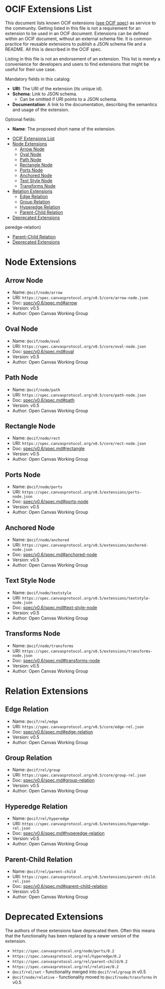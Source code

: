 # OCIF Extensions List

This document lists known OCIF extensions ([see OCIF spec](spec/v0.6/spec.md)) as service to the community.
Getting listed in this file is not a requirement for an extension to be used in an OCIF document.
Extensions can be defined within an OCIF document, without an external schema file.
It is common practice for reusable extensions to publish a JSON schema file and a README.
All this is described in the OCIF spec.

Listing in this file is not an endorsement of an extension.
This list is merely a convenience for developers and users to find extensions that might be useful for their use case.

Mandatory fields in this catalog:

- **URI**: The URI of the extension (its unique id).
- **Schema**: Link to JSON schema.
  - Can be omitted if URI points to a JSON schema.
- **Documentation**: A link to the documentation, describing the semantics and usage of the extension.

Optional fields:

- **Name**: The proposed short name of the extension.<!-- TOC -->
* [OCIF Extensions List](#ocif-extensions-list)
* [Node Extensions](#node-extensions)
  * [Arrow Node](#arrow-node)
  * [Oval Node](#oval-node)
  * [Path Node](#path-node)
  * [Rectangle Node](#rectangle-node)
  * [Ports Node](#ports-node)
  * [Anchored Node](#anchored-node)
  * [Text Style Node](#text-style-node)
  * [Transforms Node](#transforms-node)
* [Relation Extensions](#relation-extensions)
  * [Edge Relation](#edge-relation)
  * [Group Relation](#group-relation)
  * [Hyperedge Relation](#hyperedge-relation)
  * [Parent-Child Relation](#parent-child-relation)
* [Deprecated Extensions](#deprecated-extensions)
<!-- TOC -->peredge-relation)
  - [Parent-Child Relation](#parent-child-relation)
- [Deprecated Extensions](#deprecated-extensions)
<!-- TOC -->

# Node Extensions

## Arrow Node

- Name: `@ocif/node/arrow`
- URI: `https://spec.canvasprotocol.org/v0.5/core/arrow-node.json`
- Doc: [spec/v0.6/spec.md#arrow](spec/v0.6/spec.md#arrow-extension)
- Version: v0.5
- Author: Open Canvas Working Group

## Oval Node

- Name: `@ocif/node/oval`
- URI: `https://spec.canvasprotocol.org/v0.5/core/oval-node.json`
- Doc: [spec/v0.6/spec.md#oval](spec/v0.6/spec.md#oval-extension)
- Version: v0.5
- Author: Open Canvas Working Group

## Path Node

- Name: `@ocif/node/path`
- URI: `https://spec.canvasprotocol.org/v0.5/core/path-node.json`
- Doc: [spec/v0.6/spec.md#path](spec/v0.6/spec.md#path-extension)
- Version: v0.5
- Author: Open Canvas Working Group

## Rectangle Node

- Name: `@ocif/node/rect`
- URI: `https://spec.canvasprotocol.org/v0.5/core/rect-node.json`
- Doc: [spec/v0.6/spec.md#rectangle](spec/v0.6/spec.md#rectangle-extension)
- Version: v0.5
- Author: Open Canvas Working Group

## Ports Node

- Name: `@ocif/node/ports`
- URI: `https://spec.canvasprotocol.org/v0.5/extensions/ports-node.json`
- Doc: [spec/v0.6/spec.md#ports-node](spec/v0.6/spec.md#ports-node-extension)
- Version: v0.5
- Author: Open Canvas Working Group

## Anchored Node

- Name: `@ocif/node/anchored`
- URI: `https://spec.canvasprotocol.org/v0.5/extensions/anchored-node.json`
- Doc: [spec/v0.6/spec.md#anchored-node](spec/v0.6/spec.md#anchored-node-extension)
- Version: v0.5
- Author: Open Canvas Working Group

## Text Style Node

- Name: `@ocif/node/textstyle`
- URI: `https://spec.canvasprotocol.org/v0.5/extensions/textstyle-node.json`
- Doc: [spec/v0.6/spec.md#text-style-node](spec/v0.6/spec.md#text-style-node-extension)
- Version: v0.5
- Author: Open Canvas Working Group

## Transforms Node

- Name: `@ocif/node/transforms`
- URI: `https://spec.canvasprotocol.org/v0.5/extensions/transforms-node.json`
- Doc: [spec/v0.6/spec.md#transforms-node](spec/v0.6/spec.md#node-transforms-extension)
- Version: v0.5
- Author: Open Canvas Working Group

# Relation Extensions

## Edge Relation

- Name: `@ocif/rel/edge`
- URI: `https://spec.canvasprotocol.org/v0.5/core/edge-rel.json`
- Doc: [spec/v0.6/spec.md#edge-relation](spec/v0.6/spec.md#edge-relation-extension)
- Version: v0.5
- Author: Open Canvas Working Group

## Group Relation

- Name: `@ocif/rel/group`
- URI: `https://spec.canvasprotocol.org/v0.5/core/group-rel.json`
- Doc: [spec/v0.6/spec.md#group-relation](spec/v0.6/spec.md#group-relation-extension)
- Version: v0.5
- Author: Open Canvas Working Group

## Hyperedge Relation

- Name: `@ocif/rel/hyperedge`
- URI: `https://spec.canvasprotocol.org/v0.5/extensions/hyperedge-rel.json`
- Doc: [spec/v0.6/spec.md#hyperedge-relation](spec/v0.6/spec.md#hyperedge-relation-extension)
- Version: v0.5
- Author: Open Canvas Working Group

## Parent-Child Relation

- Name: `@ocif/rel/parent-child`
- URI: `https://spec.canvasprotocol.org/v0.5/extensions/parent-child-rel.json`
- Doc: [spec/v0.6/spec.md#parent-child-relation](spec/v0.6/spec.md#parent-child-relation-extension)
- Version: v0.5
- Author: Open Canvas Working Group

# Deprecated Extensions

The authors of these extensions have deprecated them. Often this means that the functionality has been replaced by a newer version of the extension.

- `https://spec.canvasprotocol.org/node/ports/0.2`
- `https://spec.canvasprotocol.org/rel/hyperedge/0.2`
- `https://spec.canvasprotocol.org/rel/parent-child/0.2`
- `https://spec.canvasprotocol.org/rel/relative/0.2`
- `@ocif/rel/set` - functionality merged into `@ocif/rel/group` in v0.5
- `@ocif/node/relative` - functionality moved to `@ocif/node/transforms` in v0.5
